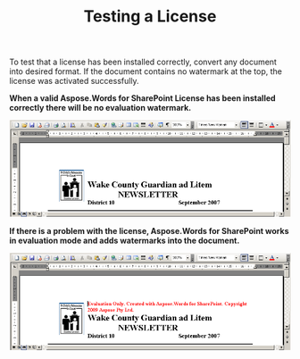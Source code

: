 ﻿---
title: Testing a License
second_title: Aspose.Words for SharePoint
articleTitle: Testing a License
linktitle: Testing a License
description: "How to check Aspose.Words for SharePoint license."
type: docs
weight: 20
url: /sharepoint/testing-a-license/
---

To test that a license has been installed correctly, convert any document into desired format. If the document contains no watermark at the top, the license was activated successfully.

**When a valid Aspose.Words for SharePoint License has been installed correctly there will be no evaluation watermark.**

**![todo:image_alt_text](testing-a-license-1.png)**

**If there is a problem with the license, Aspose.Words for SharePoint works in evaluation mode and adds watermarks into the document.** 

![todo:image_alt_text](testing-a-license-2.png)
